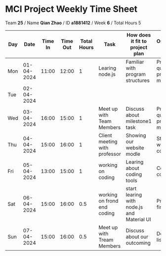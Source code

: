 # MCI Project Weekly Time Sheet

Team **25** / Name **Qian Zhao** / ID **a1881412** / Week **6** / Total Hours 5

| Day | Date       | Time In | Time Out | Total Hours | Task | How does it fit to project plan | Outcome/Next action |
| --- | ---------- | ------- | -------- | ----------- | ---- | ------------------------------- | ------------------- |
| Mon | 01-04-2024 | 11:00   | 12:00    | 1           | Learing node.js| Familiar with program structures   | Prepare question for professor meeting|
| Tue | 02-04-2024 |         |          |             |   || |
| Wed | 03-04-2024 | 16:00   | 15:00    | 1           | Meet up with Team Members | Discuss about  milestone1 task| Prepare questionsfor professor meeting|
| Thu | 04-04-2024 | 15:00   | 16:00    | 1           | Client meeting with professor| Showing our website modle| Start first webpage coding|
| Fri | 05-04-2024 | 13:00   | 15:00    | 1           | working on coding | Learing about coding tools | Continue coding node.js 
| Sat | 06-04-2024 | 15:00  |  16:00  |  0.5         | working on frond end coding  | start learing  with node.js and Material UI|Practice the first page |
| Sun | 07-04-2024 | 15:00 | 16:00   | 0.5         | Meet up with Tream Members |Discuss about our outcoming | Design student list page


 
